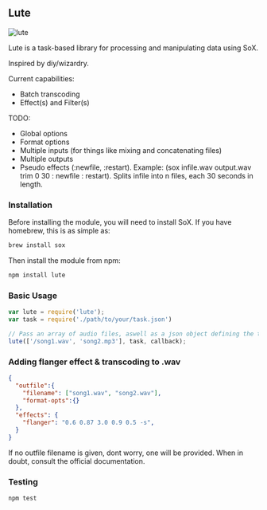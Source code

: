 ## Lute 

![lute](https://raw.github.com/lyaunzbe/lute/master/lute.jpeg)

Lute is a task-based library for processing and manipulating data using SoX.

Inspired by diy/wizardry.

Current capabilities:
* Batch transcoding
* Effect(s) and Filter(s)

TODO:
* Global options
* Format options
* Multiple inputs (for things like mixing and concatenating files)
* Multiple outputs
* Pseudo effects (:newfile, :restart). Example: (sox infile.wav output.wav trim 0 30 : newfile : restart). Splits infile into n files, each 30 seconds in length. 

### Installation

Before installing the module, you will need to install SoX. If you have homebrew, this is as simple as:
```bash
brew install sox
```

Then install the module from npm:

```bash
npm install lute
```

### Basic Usage
```javascript
var lute = require('lute');
var task = require('./path/to/your/task.json')

// Pass an array of audio files, aswell as a json object defining the tasks to execute on these files
lute(['/song1.wav', 'song2.mp3'], task, callback);
```

### Adding flanger effect & transcoding to .wav
```json
{
  "outfile":{
    "filename": ["song1.wav", "song2.wav"],
    "format-opts":{}
  },
  "effects": {
    "flanger": "0.6 0.87 3.0 0.9 0.5 -s",
  }
}
```


If no outfile filename is given, dont worry, one will be provided.
When in doubt, consult the official documentation.

### Testing
```bash
npm test
```
